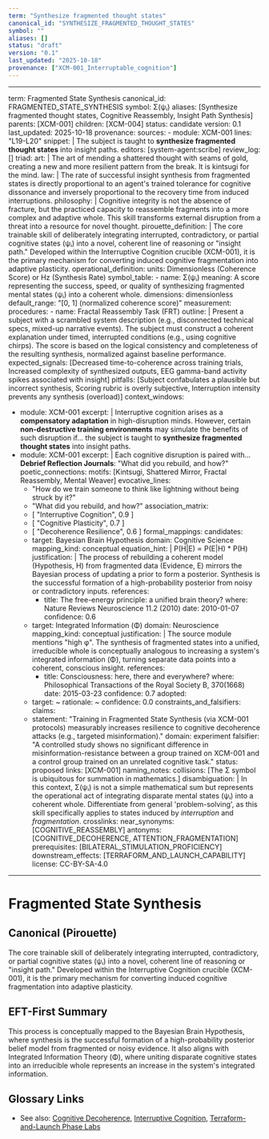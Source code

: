```yaml
---
term: "Synthesize fragmented thought states"
canonical_id: "SYNTHESIZE_FRAGMENTED_THOUGHT_STATES"
symbol: ""
aliases: []
status: "draft"
version: "0.1"
last_updated: "2025-10-18"
provenance: ["XCM-001_Interruptable_cognition"]
---
```


---
term: Fragmented State Synthesis
canonical_id: FRAGMENTED_STATE_SYNTHESIS
symbol: Σ(ψᵢ)
aliases: [Synthesize fragmented thought states, Cognitive Reassembly, Insight Path Synthesis]
parents: [XCM-001]
children: [XCM-004]
status: candidate
version: 0.1
last_updated: 2025-10-18
provenance:
  sources:
    - module: XCM-001
      lines: "L19-L20"
      snippet: |
        The subject is taught to **synthesize fragmented thought states** into insight paths.
  editors: [system-agent:scribe]
  review_log: []
triad:
  art: |
    The art of mending a shattered thought with seams of gold, creating a new and more resilient pattern from the break. It is kintsugi for the mind.
  law: |
    The rate of successful insight synthesis from fragmented states is directly proportional to an agent's trained tolerance for cognitive dissonance and inversely proportional to the recovery time from induced interruptions.
  philosophy: |
    Cognitive integrity is not the absence of fracture, but the practiced capacity to reassemble fragments into a more complex and adaptive whole. This skill transforms external disruption from a threat into a resource for novel thought.
pirouette_definition: |
  The core trainable skill of deliberately integrating interrupted, contradictory, or partial cognitive states (ψᵢ) into a novel, coherent line of reasoning or "insight path." Developed within the Interruptive Cognition crucible (XCM-001), it is the primary mechanism for converting induced cognitive fragmentation into adaptive plasticity.
operational_definition:
  units: Dimensionless (Coherence Score) or Hz (Synthesis Rate)
  symbol_table:
    - name: Σ(ψᵢ)
      meaning: A score representing the success, speed, or quality of synthesizing fragmented mental states (ψᵢ) into a coherent whole.
      dimensions: dimensionless
      default_range: "[0, 1] (normalized coherence score)"
  measurement:
    procedures:
      - name: Fractal Reassembly Task (FRT)
        outline: |
          Present a subject with a scrambled system description (e.g., disconnected technical specs, mixed-up narrative events). The subject must construct a coherent explanation under timed, interrupted conditions (e.g., using cognitive chirps). The score is based on the logical consistency and completeness of the resulting synthesis, normalized against baseline performance.
        expected_signals: [Decreased time-to-coherence across training trials, Increased complexity of synthesized outputs, EEG gamma-band activity spikes associated with insight]
        pitfalls: [Subject confabulates a plausible but incorrect synthesis, Scoring rubric is overly subjective, Interruption intensity prevents any synthesis (overload)]
context_windows:
  - module: XCM-001
    excerpt: |
      Interruptive cognition arises as a **compensatory adaptation** in high-disruption minds. However, certain **non-destructive training environments** may simulate the benefits of such disruption if... the subject is taught to **synthesize fragmented thought states** into insight paths.
  - module: XCM-001
    excerpt: |
      Each cognitive disruption is paired with... **Debrief Reflection Journals**: "What did you rebuild, and how?"
poetic_connections:
  motifs: [Kintsugi, Shattered Mirror, Fractal Reassembly, Mental Weaver]
  evocative_lines:
    - "How do we train someone to think like lightning without being struck by it?"
    - "What did you rebuild, and how?"
  association_matrix:
    - [ "Interruptive Cognition", 0.9 ]
    - [ "Cognitive Plasticity", 0.7 ]
    - [ "Decoherence Resilience", 0.6 ]
formal_mappings:
  candidates:
    - target: Bayesian Brain Hypothesis
      domain: Cognitive Science
      mapping_kind: conceptual
      equation_hint: |
        P(H|E) ∝ P(E|H) * P(H)
      justification: |
        The process of rebuilding a coherent model (Hypothesis, H) from fragmented data (Evidence, E) mirrors the Bayesian process of updating a prior to form a posterior. Synthesis is the successful formation of a high-probability posterior from noisy or contradictory inputs.
      references:
        - title: The free-energy principle: a unified brain theory?
          where: Nature Reviews Neuroscience 11.2 (2010)
          date: 2010-01-07
      confidence: 0.6
    - target: Integrated Information (Φ)
      domain: Neuroscience
      mapping_kind: conceptual
      justification: |
        The source module mentions "high φ". The synthesis of fragmented states into a unified, irreducible whole is conceptually analogous to increasing a system's integrated information (Φ), turning separate data points into a coherent, conscious insight.
      references:
        - title: Consciousness: here, there and everywhere?
          where: Philosophical Transactions of the Royal Society B, 370(1668)
          date: 2015-03-23
      confidence: 0.7
  adopted:
    - target: ~
      rationale: ~
      confidence: 0.0
constraints_and_falsifiers:
  claims:
    - statement: "Training in Fragmented State Synthesis (via XCM-001 protocols) measurably increases resilience to cognitive decoherence attacks (e.g., targeted misinformation)."
      domain: experiment
      falsifier: "A controlled study shows no significant difference in misinformation-resistance between a group trained on XCM-001 and a control group trained on an unrelated cognitive task."
      status: proposed
      links: [XCM-001]
naming_notes:
  collisions: [The Σ symbol is ubiquitous for summation in mathematics.]
  disambiguation: |
    In this context, Σ(ψᵢ) is not a simple mathematical sum but represents the operational act of integrating disparate mental states (ψᵢ) into a coherent whole. Differentiate from general 'problem-solving', as this skill specifically applies to states induced by *interruption* and *fragmentation*.
crosslinks:
  near_synonyms: [COGNITIVE_REASSEMBLY]
  antonyms: [COGNITIVE_DECOHERENCE, ATTENTION_FRAGMENTATION]
  prerequisites: [BILATERAL_STIMULATION_PROFICIENCY]
  downstream_effects: [TERRAFORM_AND_LAUNCH_CAPABILITY]
license: CC-BY-SA-4.0
---

# Fragmented State Synthesis

## Canonical (Pirouette)
The core trainable skill of deliberately integrating interrupted, contradictory, or partial cognitive states (ψᵢ) into a novel, coherent line of reasoning or "insight path." Developed within the Interruptive Cognition crucible (XCM-001), it is the primary mechanism for converting induced cognitive fragmentation into adaptive plasticity.

## EFT-First Summary
This process is conceptually mapped to the Bayesian Brain Hypothesis, where synthesis is the successful formation of a high-probability posterior belief model from fragmented or noisy evidence. It also aligns with Integrated Information Theory (Φ), where uniting disparate cognitive states into an irreducible whole represents an increase in the system's integrated information.

## Glossary Links
- See also: [Cognitive Decoherence](), [Interruptive Cognition](), [Terraform-and-Launch Phase Labs]()